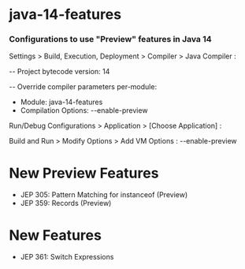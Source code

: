 # java-14-features

### Configurations to use "Preview" features in Java 14

Settings > Build, Execution, Deployment > Compiler > Java Compiler :

-- Project bytecode version: 14

-- Override compiler parameters per-module:

- Module: java-14-features
- Compilation Options: --enable-preview

Run/Debug Configurations > Application > [Choose Application] :

Build and Run > Modify Options > Add VM Options : --enable-preview

# New Preview Features

- JEP 305: Pattern Matching for instanceof (Preview)
- JEP 359: Records (Preview)

# New Features

- JEP 361: Switch Expressions